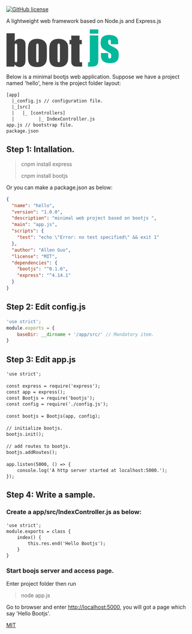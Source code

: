 [![GitHub license](https://img.shields.io/badge/license-MIT-blue.svg)](https://raw.githubusercontent.com/guoguolong/bootjs/master/LICENSE)

A lightweight web framework based on Node.js and Express.js

![bootjs logo](https://github.com/guoguolong/bootjs/raw/master/docs/logo-300.png)

Below is a minimal bootjs web application. Suppose we have a project named 'hello', here is the project folder layout:
```
[app]
  |_config.js // configuration file.
  |_[src] 
  |   |_ [controllers]
  |         |_ IndexController.js
app.js // bootstrap file.
package.json
```
## Step 1: Intallation.

>cnpm install express
>
>cnpm install bootjs

Or you can make a package.json as below:
``` json
{
  "name": "hello",
  "version": "1.0.0",
  "description": "minimal web project based on bootjs ",
  "main": "app.js",
  "scripts": {
    "test": "echo \"Error: no test specified\" && exit 1"
  },
  "author": "Allen Guo",
  "license": "MIT",
  "dependencies": {
    "bootjs": "^0.1.6",
    "express": "^4.14.1"
  }
}
```

## Step 2: Edit config.js
``` javascript
'use strict';
module.exports = {
    baseDir: __dirname + '/app/src/' // Mandatory item.
}
```

## Step 3: Edit app.js

``` node
'use strict';

const express = require('express');
const app = express();
const Bootjs = require('bootjs');
const config = require('./config.js');

const bootjs = Bootjs(app, config);

// initialize bootjs.
bootjs.init();

// add routes to bootjs.
bootjs.addRoutes(); 

app.listen(5000, () => {
    console.log('A http server started at localhost:5000.');
}); 
```

## Step 4: Write a sample.

### Create a app/src/IndexController.js as below:
``` node 
'use strict';
module.exports = class {
    index() {
        this.res.end('Hello Bootjs');
    }
}
```

### Start boojs server and access page.

Enter project folder then run 
>node app.js

Go to browser and enter <http://localhost:5000>, you will got a page which say 'Hello Bootjs'.

[MIT](LICENSE)
